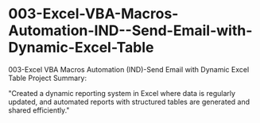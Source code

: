 # 003-Excel-VBA-Macros-Automation-IND--Send-Email-with-Dynamic-Excel-Table
003-Excel VBA Macros Automation (IND)-Send Email with Dynamic Excel Table
Project Summary:

"Created a dynamic reporting system in Excel where data is regularly updated, 
and automated reports with structured tables are generated and shared efficiently."
